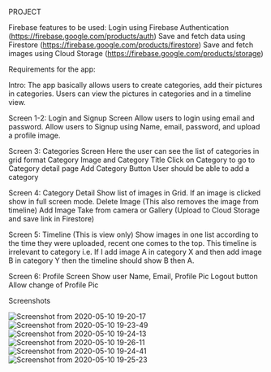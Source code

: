 
PROJECT

Firebase features to be used:
Login using Firebase Authentication (https://firebase.google.com/products/auth)
Save and fetch data using Firestore (https://firebase.google.com/products/firestore)
Save and fetch images using Cloud Storage (https://firebase.google.com/products/storage)

Requirements for the app:

Intro: The app basically allows users to create categories, add their pictures in categories. Users can view the pictures in categories and in a timeline view.

Screen 1-2: Login and  Signup Screen
Allow users to login using email and password.
Allow users to Signup using Name, email, password, and upload a profile image.

Screen 3: Categories Screen
Here the user can see the list of categories in grid format
Category Image and Category Title
Click on Category to go to Category detail page
Add Category Button
User should be able to add a category 

Screen 4: Category Detail
Show list of images in Grid.
If an image is clicked show in full screen mode.
Delete Image (This also removes the image from timeline)
Add Image 
Take from camera or Gallery (Upload to Cloud Storage and save link in Firestore)

Screen 5: Timeline (This is view only)
Show images in one list according to the time they were uploaded, recent one comes to the top.
This timeline is irrelevant to category i.e. If I add image A in category X and then add image B in category Y then the timeline should show B then A.

Screen 6: Profile Screen
Show user Name,  Email, Profile Pic
Logout button
Allow change of Profile Pic



Screenshots

![Screenshot from 2020-05-10 19-20-17](https://user-images.githubusercontent.com/60710081/81501457-1dee7b80-92f6-11ea-9bc3-52414339b4c7.png)
![Screenshot from 2020-05-10 19-23-49](https://user-images.githubusercontent.com/60710081/81501516-6c9c1580-92f6-11ea-80ed-0661864b42a6.png)
![Screenshot from 2020-05-10 19-24-13](https://user-images.githubusercontent.com/60710081/81501521-74f45080-92f6-11ea-83cd-db0b16c30578.png)
![Screenshot from 2020-05-10 19-26-11](https://user-images.githubusercontent.com/60710081/81501526-7cb3f500-92f6-11ea-8b6d-a219f034ba7d.png)
![Screenshot from 2020-05-10 19-24-41](https://user-images.githubusercontent.com/60710081/81501527-7cb3f500-92f6-11ea-93ec-217d8a46f3ce.png)
![Screenshot from 2020-05-10 19-25-23](https://user-images.githubusercontent.com/60710081/81501529-8178a900-92f6-11ea-8d3a-5c6d62ac0c76.png)

